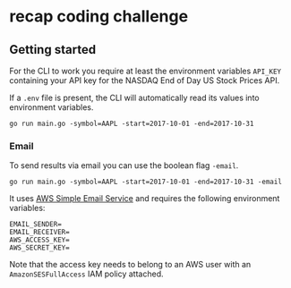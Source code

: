 # recap coding challenge

## Getting started

For the CLI to work you require at least the environment variables `API_KEY`
containing your API key for the NASDAQ End of Day US Stock Prices API.

If a `.env` file is present, the CLI will automatically read its values into
environment variables.

```
go run main.go -symbol=AAPL -start=2017-10-01 -end=2017-10-31
```

### Email

To send results via email you can use the boolean flag `-email`.

```
go run main.go -symbol=AAPL -start=2017-10-01 -end=2017-10-31 -email
```

It uses [AWS Simple Email Service](https://aws.amazon.com/ses/) and requires the
following environment variables:

```
EMAIL_SENDER=
EMAIL_RECEIVER=
AWS_ACCESS_KEY=
AWS_SECRET_KEY=
```

Note that the access key needs to belong to an AWS user with an
`AmazonSESFullAccess` IAM policy attached.
